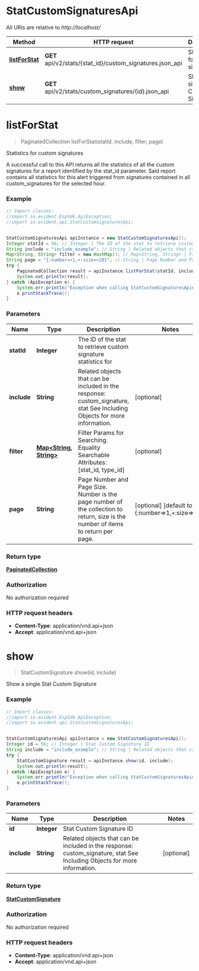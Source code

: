 # StatCustomSignaturesApi

All URIs are relative to *http://localhost/*

Method | HTTP request | Description
------------- | ------------- | -------------
[**listForStat**](StatCustomSignaturesApi.md#listForStat) | **GET** api/v2/stats/{stat_id}/custom_signatures.json_api | Statistics for custom signatures
[**show**](StatCustomSignaturesApi.md#show) | **GET** api/v2/stats/custom_signatures/{id}.json_api | Show a single Stat Custom Signature


<a name="listForStat"></a>
# **listForStat**
> PaginatedCollection listForStat(statId, include, filter, page)

Statistics for custom signatures

A successful call to this API returns all the statistics of all the custom signatures for a report identified by the stat_id parameter. Said report contains all statistics for this alert triggered from signatures contained in all custom_signatures for the selected hour.

### Example
```java
// Import classes:
//import io.evident.EspSdk.ApiException;
//import io.evident.api.StatCustomSignaturesApi;


StatCustomSignaturesApi apiInstance = new StatCustomSignaturesApi();
Integer statId = 56; // Integer | The ID of the stat to retrieve custom signature statistics for
String include = "include_example"; // String | Related objects that can be included in the response:  custom_signature, stat See Including Objects for more information.
Map<String, String> filter = new HashMap(); // Map<String, String> | Filter Params for Searching.  Equality Searchable Attributes: [stat_id, type_id]    
String page = "{:number=>1,+:size=>20}"; // String | Page Number and Page Size.  Number is the page number of the collection to return, size is the number of items to return per page.
try {
    PaginatedCollection result = apiInstance.listForStat(statId, include, filter, page);
    System.out.println(result);
} catch (ApiException e) {
    System.err.println("Exception when calling StatCustomSignaturesApi#listForStat");
    e.printStackTrace();
}
```

### Parameters

Name | Type | Description  | Notes
------------- | ------------- | ------------- | -------------
 **statId** | **Integer**| The ID of the stat to retrieve custom signature statistics for |
 **include** | **String**| Related objects that can be included in the response:  custom_signature, stat See Including Objects for more information. | [optional]
 **filter** | [**Map&lt;String, String&gt;**](String.md)| Filter Params for Searching.  Equality Searchable Attributes: [stat_id, type_id]     | [optional]
 **page** | **String**| Page Number and Page Size.  Number is the page number of the collection to return, size is the number of items to return per page. | [optional] [default to {:number&#x3D;&gt;1,+:size&#x3D;&gt;20}]

### Return type

[**PaginatedCollection**](PaginatedCollection.md)

### Authorization

No authorization required

### HTTP request headers

 - **Content-Type**: application/vnd.api+json
 - **Accept**: application/vnd.api+json

<a name="show"></a>
# **show**
> StatCustomSignature show(id, include)

Show a single Stat Custom Signature



### Example
```java
// Import classes:
//import io.evident.EspSdk.ApiException;
//import io.evident.api.StatCustomSignaturesApi;


StatCustomSignaturesApi apiInstance = new StatCustomSignaturesApi();
Integer id = 56; // Integer | Stat Custom Signature ID
String include = "include_example"; // String | Related objects that can be included in the response:  custom_signature, stat See Including Objects for more information.
try {
    StatCustomSignature result = apiInstance.show(id, include);
    System.out.println(result);
} catch (ApiException e) {
    System.err.println("Exception when calling StatCustomSignaturesApi#show");
    e.printStackTrace();
}
```

### Parameters

Name | Type | Description  | Notes
------------- | ------------- | ------------- | -------------
 **id** | **Integer**| Stat Custom Signature ID |
 **include** | **String**| Related objects that can be included in the response:  custom_signature, stat See Including Objects for more information. | [optional]

### Return type

[**StatCustomSignature**](StatCustomSignature.md)

### Authorization

No authorization required

### HTTP request headers

 - **Content-Type**: application/vnd.api+json
 - **Accept**: application/vnd.api+json

